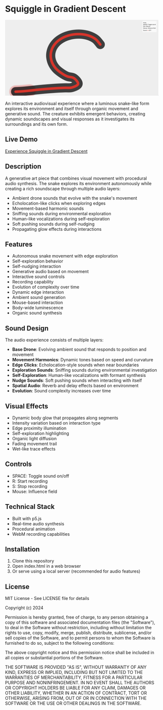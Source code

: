 # Squiggle in Gradient Descent

![Snake Soundscape](squiggle.png)

An interactive audiovisual experience where a luminous snake-like form explores its environment and itself through organic movement and generative sound. The creature exhibits emergent behaviors, creating dynamic soundscapes and visual responses as it investigates its surroundings and its own form.

## Live Demo
[Experience Squiggle in Gradient Descent](https://marlonbarrios.github.io/sentient_squigle/)

## Description
A generative art piece that combines visual movement with procedural audio synthesis. The snake explores its environment autonomously while creating a rich soundscape through multiple audio layers:

- Ambient drone sounds that evolve with the snake's movement
- Echolocation-like clicks when exploring edges
- Movement-based harmonic sounds
- Sniffing sounds during environmental exploration
- Human-like vocalizations during self-exploration
- Soft pushing sounds during self-nudging
- Propagating glow effects during interactions

## Features
- Autonomous snake movement with edge exploration
- Self-exploration behavior
- Self-nudging interaction
- Generative audio based on movement
- Interactive sound controls
- Recording capability
- Evolution of complexity over time
- Dynamic edge interaction
- Ambient sound generation
- Mouse-based interaction
- Body-wide luminescence
- Organic sound synthesis

## Sound Design
The audio experience consists of multiple layers:
- **Base Drone**: Evolving ambient sound that responds to position and movement
- **Movement Harmonics**: Dynamic tones based on speed and curvature
- **Edge Clicks**: Echolocation-style sounds when near boundaries
- **Exploration Sounds**: Sniffing sounds during environmental investigation
- **Self-Exploration**: Human-like vocalizations with formant synthesis
- **Nudge Sounds**: Soft pushing sounds when interacting with itself
- **Spatial Audio**: Reverb and delay effects based on environment
- **Evolution**: Sound complexity increases over time

## Visual Effects
- Dynamic body glow that propagates along segments
- Intensity variation based on interaction type
- Edge proximity illumination
- Self-exploration highlighting
- Organic light diffusion
- Fading movement trail
- Wet-like trace effects

## Controls
- SPACE: Toggle sound on/off
- R: Start recording
- S: Stop recording
- Mouse: Influence field

## Technical Stack
- Built with p5.js
- Real-time audio synthesis
- Procedural animation
- WebM recording capabilities

## Installation
1. Clone this repository
2. Open index.html in a web browser
3. Or serve using a local server (recommended for audio features)

## License
MIT License - See LICENSE file for details

Copyright (c) 2024

Permission is hereby granted, free of charge, to any person obtaining a copy
of this software and associated documentation files (the "Software"), to deal
in the Software without restriction, including without limitation the rights
to use, copy, modify, merge, publish, distribute, sublicense, and/or sell
copies of the Software, and to permit persons to whom the Software is
furnished to do so, subject to the following conditions:

The above copyright notice and this permission notice shall be included in all
copies or substantial portions of the Software.

THE SOFTWARE IS PROVIDED "AS IS", WITHOUT WARRANTY OF ANY KIND, EXPRESS OR
IMPLIED, INCLUDING BUT NOT LIMITED TO THE WARRANTIES OF MERCHANTABILITY,
FITNESS FOR A PARTICULAR PURPOSE AND NONINFRINGEMENT. IN NO EVENT SHALL THE
AUTHORS OR COPYRIGHT HOLDERS BE LIABLE FOR ANY CLAIM, DAMAGES OR OTHER
LIABILITY, WHETHER IN AN ACTION OF CONTRACT, TORT OR OTHERWISE, ARISING FROM,
OUT OF OR IN CONNECTION WITH THE SOFTWARE OR THE USE OR OTHER DEALINGS IN THE
SOFTWARE. 